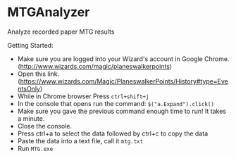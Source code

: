 # MTGAnalyzer
Analyze recorded paper MTG results

Getting  Started:
* Make sure you are logged into your Wizard's account in Google Chrome. (http://www.wizards.com/magic/planeswalkerpoints)
* Open this link. (https://www.wizards.com/Magic/PlaneswalkerPoints/History#type=EventsOnly)
* While in Chrome browser Press `ctrl+shift+j`
* In the console that opens run the command: `$("a.Expand").click()`
* Make sure you gave the previous command enough time to run! It takes a minute.
* Close the console.
* Press ctrl+a to select the data followed by ctrl+c to copy the data
* Paste the data into a text file, call it `mtg.txt`
* Run `MTG.exe`
